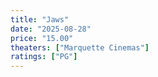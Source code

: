 ```yaml
---
title: "Jaws"
date: "2025-08-28"
price: "15.00"
theaters: ["Marquette Cinemas"]
ratings: ["PG"]
---
```

